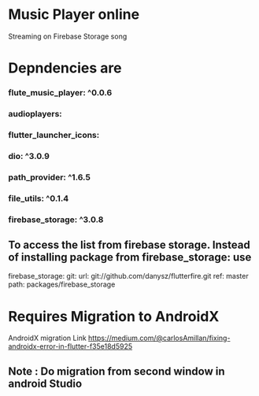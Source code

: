 # Music Player online 

Streaming on Firebase Storage song

# Depndencies are

  ### flute_music_player: ^0.0.6
  ### audioplayers:
  ### flutter_launcher_icons:
  ### dio: ^3.0.9
  ### path_provider: ^1.6.5
  ### file_utils: ^0.1.4
  ### firebase_storage: ^3.0.8
  
## To access the list from firebase storage. Instead of installing package from firebase_storage: use
   firebase_storage:
     git:
     url: git://github.com/danysz/flutterfire.git
     ref: master
    path: packages/firebase_storage
  
  
  # Requires Migration to AndroidX
  AndroidX migration Link
  https://medium.com/@carlosAmillan/fixing-androidx-error-in-flutter-f35e18d5925
  ## Note : Do migration from second window in android Studio
  
